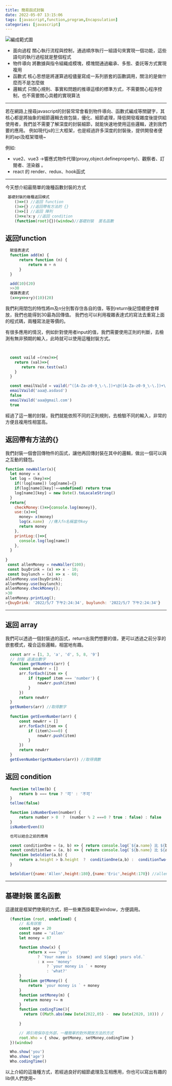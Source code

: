 ```yaml
---
title: 簡易函式封裝
date: 2022-05-07 13:15:06
tags: [javascript,function,program,Encapsulation]
categories: [javascript]
---
```

<!-- xtoc -->

![編成範式圖](/images/fn/fn1.png)

- 面向過程 關心執行流程與控制，通過順序執行一組語句來實現一個功能，這些語句的執行過程就是整個程式
- 物件導向 將數據與指令組織成模塊，模塊間通過繼承、多態、委託等方式實現複用
- 函數式 核心思想是將運算過程儘量寫成一系列嵌套的函數調用，關注的是做什麼而不是怎麼做
- 邏輯式 只關心規則、事實和問題的推導這樣的標準方式，不需要關心程序控制，也不需要關心具體的實現算法

---
若在網路上搜尋javascript的封裝常常會看到物件導向、函數式編成等關鍵字，其核心都是將抽象的細節邏輯去做包裝，優化、細節處理，降低開發複雜度後提供給使用者，我們並不需要了解深度的封裝細節，就能快速地使用這些邏輯，達到我們要的應用。
例如現代js的三大框架，也是經過許多深度的封裝後，提供開發者便利的api及框架環境~

例如:

- vue2、vue3 ->響應式物件代理(proxy,object.defineproperty)、觀察者、訂閱者、渲染器 。
- react  的 render、redux、hook函式

---

今天想介紹最簡單的幾種函數封裝的方式

```javascript
 基礎封裝的幾種返回模式
    ()=>() //返回 function
    ()=>{} //返回帶有方法的 {}
    ()=>[] //返回 陣列
    ()=>x?x:y //返回 condition
    (function(root){})(window)//基礎封裝  匿名函數
```

## 返回function

```javascript
  賦值表達式
  function add(m) {
      return function (n) {
          return m + n
      }
  }

  add(10)(20)
  >>30
  複雜表達式
  (x=>y=>x+y)(10)(20)
```

我們利用閉包的特性將m及n分別暫存住各自的值，等到return後記憶體便會釋放，我們也能得到30最為回傳值。
我們也可以利用複雜表達式的寫法去重寫上面的程式碼，兩種寫法是等價的。

有很多應用的情況，例如針對使用者input的值，我們需要使用正則的判斷，去檢測有無非預期的輸入，此時就可以使用這種封裝方式。

```javascript

  
  const vaild =(rex)=>{
    return (val)=>{
       return rex.test(val) 
    }
  } 

  const emailVaild = vaild(/^([A-Za-z0-9_\-\.])+\@([A-Za-z0-9_\-\.])+\.([A-Za-z]{2,4})$/)
  emailVaild('aaa@.asdasd')
  false
  emailVaild('aaa@gmail.com')
  true
```

經過了這一層的封裝，我們就能依照不同的正則規則，去檢驗不同的輸入，非常的方便且複用性相當高。

## 返回帶有方法的{}

我們封裝一個會回傳物件的函式，讓他再回傳封裝在其中的邏輯，做出一個可以與之互動的錢包。

```javascript
function newWaller(x){
  let money = x 
  let log = (key)=>{
    if(!log[name]) log[name]={}
    if(log[name][key]!==undefined) return true
    log[name][key] = new Date().toLocaleString()
  }
  return{
    checkMoney:()=>{console.log(money)},
    use:(x)=>{
      money= x(money)
      log(x.name)  //傳入fn名稱當作key
      return money
    },
    printLog:()=>{
      console.log(log[name])
    },
  }
  
}
 const allenMoney = newWaller(100);
 const buyDrink = (x) => x - 10;
 const buylunch = (x) => x - 60;
allenMoney.use(buyDrink);
allenMoney.use(buylunch);
allenMoney.checkMoney();
>30
allenMoney.printLog();
>{buyDrink: '2022/5/7 下午2:24:34', buylunch: '2022/5/7 下午2:24:34'}
```

---

## 返回 array

我們可以透過一個封裝過的函式，return出我們想要的值，更可以透過之前分享的嵌套模式，複合這些邏輯，相當地有趣。

```javascript
  const arr = [1, 3, 'a', 'd', 5, 8, '9']
  // 封裝 過濾出數字
  function getNumbers(arr) {
      const newArr = []
      arr.forEach(item => {
          if (typeof item === 'number') {
              newArr.push(item)
          }
      })
      return newArr
  }
  getNumbers(arr) //取得數字
  
  function getEvenNumber(arr) {
      const newArr = []
      arr.forEach(item => {
          if (item%2===0) {
              newArr.push(item)
          }
      })
      return newArr
  }
  getEvenNumber(getNumbers(arr)) //取得偶數


```

## 返回 condition

```javascript
  function tellme(b) {
      return b === true ? '可' : '不可'
  }
  tellme(false)

  function isNumberEven(number) {
      return number > 0  ?  (number % 2 ===0 ? true : false) : false
  }
  isNumberEven(8)

  也可以結合之前的應用 

  const conditionOne = (a, b) => { return console.log(`${a.name} 比 ${b.name} 高${a.height-b.height}公分，他當兵`)}
  const conditionTwo = (a, b) => { return console.log(`${b.name} 比 ${a.name} 高 ${b.height-a.height}公分，他當兵`)}
  function beSoldier(a,b) {
      return a.height > b.height  ?  conditionOne(a,b) :  conditionTwo(a,b)
  }

  beSoldier({name:'Allen',height:180},{name:'Eric',height:170}) //allen 當兵去囉QQ

```

---

## 基礎封裝  匿名函數

這邊就是框架們使用的方式，把一些東西掛載至window，方便調用。

```javascript
  (function (root, undefined) {
      // 私有狀態
      const age = 20
      const name = 'allen'
      let money = 87

      function show(x) {
          return x === 'you'
              ? `Your name is  ${name} and ${age} years old.`
              : x === 'money'
                  ? `your money is ` + money
                  : 'what?'
      }
      function getMoney() {
          return `your money is ` + money
      }
      function setMoney(m) {
        return money += m
      }
      function codingTime(){
        return ((Math.abs(new Date(2022,05) -  new Date(2020, 10))) / (1000 * 60 * 60 * 24))+ '天'
  
      }

      // 將引用保存在外部，一種簡單的對外開放方法的方式
      root.Who = { show, getMoney, setMoney,codingTime }
  })(window)

  Who.show('you')
  Who.show('age')
  Who.codingTime()
```

以上介紹的這幾種方式，若經過良好的細節處理及互相應用，你也可以寫出有趣的lib供人們使用~
